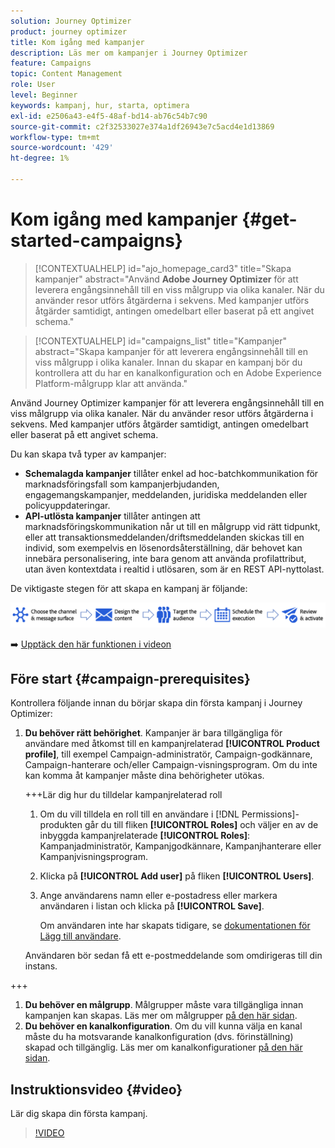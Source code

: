```yaml
---
solution: Journey Optimizer
product: journey optimizer
title: Kom igång med kampanjer
description: Läs mer om kampanjer i Journey Optimizer
feature: Campaigns
topic: Content Management
role: User
level: Beginner
keywords: kampanj, hur, starta, optimera
exl-id: e2506a43-e4f5-48af-bd14-ab76c54b7c90
source-git-commit: c2f32533027e374a1df26943e7c5acd4e1d13869
workflow-type: tm+mt
source-wordcount: '429'
ht-degree: 1%

---
```


# Kom igång med kampanjer {#get-started-campaigns}

>[!CONTEXTUALHELP]
>id="ajo_homepage_card3"
>title="Skapa kampanjer"
>abstract="Använd **Adobe Journey Optimizer** för att leverera engångsinnehåll till en viss målgrupp via olika kanaler. När du använder resor utförs åtgärderna i sekvens. Med kampanjer utförs åtgärder samtidigt, antingen omedelbart eller baserat på ett angivet schema."

>[!CONTEXTUALHELP]
>id="campaigns_list"
>title="Kampanjer"
>abstract="Skapa kampanjer för att leverera engångsinnehåll till en viss målgrupp i olika kanaler. Innan du skapar en kampanj bör du kontrollera att du har en kanalkonfiguration och en Adobe Experience Platform-målgrupp klar att använda."

Använd Journey Optimizer kampanjer för att leverera engångsinnehåll till en viss målgrupp via olika kanaler. När du använder resor utförs åtgärderna i sekvens. Med kampanjer utförs åtgärder samtidigt, antingen omedelbart eller baserat på ett angivet schema.

Du kan skapa två typer av kampanjer:

* **Schemalagda kampanjer** tillåter enkel ad hoc-batchkommunikation för marknadsföringsfall som kampanjerbjudanden, engagemangskampanjer, meddelanden, juridiska meddelanden eller policyuppdateringar.
* **API-utlösta kampanjer** tillåter antingen att marknadsföringskommunikation når ut till en målgrupp vid rätt tidpunkt, eller att transaktionsmeddelanden/driftsmeddelanden skickas till en individ, som exempelvis en lösenordsåterställning, där behovet kan innebära personalisering, inte bara genom att använda profilattribut, utan även kontextdata i realtid i utlösaren, som är en REST API-nyttolast.

De viktigaste stegen för att skapa en kampanj är följande:

![](assets/create-campaign-process.png)

➡️ [Upptäck den här funktionen i videon](#video)

## Före start {#campaign-prerequisites}

Kontrollera följande innan du börjar skapa din första kampanj i Journey Optimizer:

1. **Du behöver rätt behörighet**. Kampanjer är bara tillgängliga för användare med åtkomst till en kampanjrelaterad **[!UICONTROL Product profile]**, till exempel Campaign-administratör, Campaign-godkännare, Campaign-hanterare och/eller Campaign-visningsprogram. Om du inte kan komma åt kampanjer måste dina behörigheter utökas.

   +++Lär dig hur du tilldelar kampanjrelaterad roll

   1. Om du vill tilldela en roll till en användare i [!DNL Permissions]-produkten går du till fliken **[!UICONTROL Roles]** och väljer en av de inbyggda kampanjrelaterade **[!UICONTROL Roles]**: Kampanjadministratör, Kampanjgodkännare, Kampanjhanterare eller Kampanjvisningsprogram.

   1. Klicka på **[!UICONTROL Add user]** på fliken **[!UICONTROL Users]**.

   1. Ange användarens namn eller e-postadress eller markera användaren i listan och klicka på **[!UICONTROL Save]**.

      Om användaren inte har skapats tidigare, se [dokumentationen för Lägg till användare](https://experienceleague.adobe.com/en/docs/experience-platform/access-control/ui/users).

   Användaren bör sedan få ett e-postmeddelande som omdirigeras till din instans.

+++

1. **Du behöver en målgrupp**. Målgrupper måste vara tillgängliga innan kampanjen kan skapas. Läs mer om målgrupper [på den här sidan](../audience/about-audiences.md).
1. **Du behöver en kanalkonfiguration**. Om du vill kunna välja en kanal måste du ha motsvarande kanalkonfiguration (dvs. förinställning) skapad och tillgänglig. Läs mer om kanalkonfigurationer [på den här sidan](../configuration/channel-surfaces.md).

## Instruktionsvideo {#video}

Lär dig skapa din första kampanj.

>[!VIDEO](https://video.tv.adobe.com/v/346680?quality=12)
